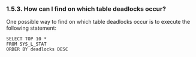 <div>

<div>

<div>

<div>

### 1.5.3. How can I find on which table deadlocks occur?

</div>

</div>

</div>

One possible way to find on which table deadlocks occur is to execute
the following statement:

``` programlisting
SELECT TOP 10 *
FROM SYS_L_STAT
ORDER BY deadlocks DESC
```

</div>
